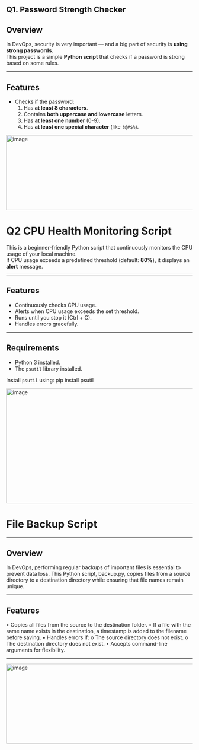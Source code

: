 ## Q1. Password Strength Checker

  ## Overview
  In DevOps, security is very important — and a big part of security is **using strong passwords**.  
  This project is a simple **Python script** that checks if a password is strong based on some rules.
  
  ---
  
  ## Features
  - Checks if the password:
    1. Has **at least 8 characters**.
    2. Contains **both uppercase and lowercase** letters.
    3. Has **at least one number** (0-9).
    4. Has **at least one special character** (like `!@#$%`).
   
  
  <img width="777" height="203" alt="image" src="https://github.com/user-attachments/assets/9a8b4f30-7890-4ddd-9f60-1181bd4fd836" />



# Q2 CPU Health Monitoring Script

This is a beginner-friendly Python script that continuously monitors the CPU usage of your local machine.  
If CPU usage exceeds a predefined threshold (default: **80%**), it displays an **alert** message.

---

## Features
- Continuously checks CPU usage.
- Alerts when CPU usage exceeds the set threshold.
- Runs until you stop it (Ctrl + C).
- Handles errors gracefully.

---

## Requirements
- Python 3 installed.
- The `psutil` library installed.

Install `psutil` using:
pip install psutil


<img width="507" height="310" alt="image" src="https://github.com/user-attachments/assets/63248d61-4a3f-46cb-a0bb-9dd31642b52a" />



# File Backup Script


---


  ## Overview

In DevOps, performing regular backups of important files is essential to prevent data loss.
This Python script, backup.py, copies files from a source directory to a destination directory while ensuring that file names remain unique.

---

  ## Features
  
  •	Copies all files from the source to the destination folder.
  •	If a file with the same name exists in the destination, a timestamp is added to the filename before saving.
  •	Handles errors if:
    o	The source directory does not exist.
    o	The destination directory does not exist.
  •	Accepts command-line arguments for flexibility.


---

<img width="1013" height="216" alt="image" src="https://github.com/user-attachments/assets/1506222f-ce69-40cc-a432-c618eb5489ac" />









      



